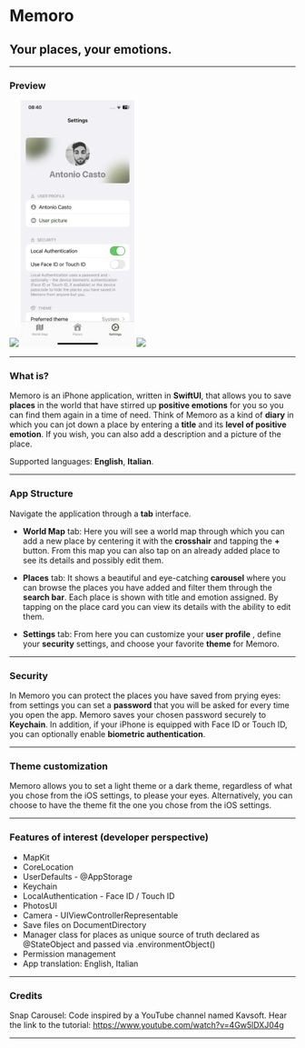 # Memoro
## Your places, your emotions.
- - - -

### Preview 

<div>
    <img src="/doc/54.PNG" width="200px"</img>
    <img src="/doc/39.PNG" width="200px"</img>
    <img src="/doc/41.PNG" width="200px"</img>
</div>

- - - -

### What is?
Memoro is an iPhone application, written in **SwiftUI**, that allows you to save **places** in the world that have stirred up **positive emotions** for you so you can find them again in a time of need.
Think of Memoro as a kind of **diary** in which you can jot down a place by entering a **title** and its **level of positive emotion**. If you wish, you can also add a description and a picture of the place.

Supported languages: **English**, **Italian**.
- - - -

### App Structure

Navigate the application through a **tab** interface. 

- **World Map** tab: 
Here you will see a world map through which you can add a new place by centering it with the **crosshair** and tapping the **+** button.
From this map you can also tap on an already added place to see its details and possibly edit them.

- **Places** tab: 
It shows a beautiful and eye-catching **carousel** where you can browse the places you have added and filter them through the **search bar**.
Each place is shown with title and emotion assigned. By tapping on the place card you can view its details with the ability to edit them.

- **Settings** tab: 
From here you can customize your **user profile** , define your **security** settings, and choose your favorite **theme** for Memoro.
- - - -

### Security
In Memoro you can protect the places you have saved from prying eyes: from settings you can set a **password** that you will be asked for every time you open the app.
Memoro saves your chosen password securely to **Keychain**.
In addition, if your iPhone is equipped with Face ID or Touch ID, you can optionally enable **biometric authentication**.
- - - -

### Theme customization
Memoro allows you to set a light theme or a dark theme, regardless of what you chose from the iOS settings, to please your eyes.
Alternatively, you can choose to have the theme fit the one you chose from the iOS settings.
- - - -

### Features of interest (developer perspective)
- MapKit
- CoreLocation
- UserDefaults - @AppStorage
- Keychain
- LocalAuthentication - Face ID / Touch ID
- PhotosUI
- Camera - UIViewControllerRepresentable
- Save files on DocumentDirectory
- Manager class for places as unique source of truth declared as @StateObject and passed via .environmentObject()
- Permission management
- App translation: English, Italian
- - - -

### Credits
Snap Carousel: 
Code inspired by a YouTube channel named Kavsoft. Hear the link to the tutorial: https://www.youtube.com/watch?v=4Gw5lDXJ04g
- - - -
